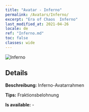 ```yaml
---
title: "Avatar - Inferno"
permalink: /Avatars/Inferno/
excerpt: "Era of Chaos  Inferno"
last_modified_at: 2021-04-26
locale: de
ref: "Inferno.md"
toc: false
classes: wide
---
```

 ![Inferno](/images/a/avatarFrame_3.png)

## Details

 **Beschreibung:** Inferno-Avatarrahmen 

 **Tips:** Fraktionsbelohnung 

 **Is available:**  - 

